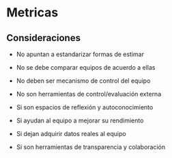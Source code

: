 # Metricas

## Consideraciones 

* No apuntan a estandarizar formas de estimar 
* No se debe comparar equipos de acuerdo a ellas
* No deben ser mecanismo de control del equipo 
* No son herramientas de control/evaluación externa

* Si son espacios de reflexión y autoconocimiento
* Si ayudan al equipo a mejorar su rendimiento
* Si dejan adquirir datos reales al equipo 
* Si son herramientas de transparencia y colaboración 


